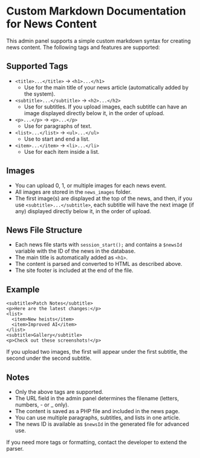 # Custom Markdown Documentation for News Content

This admin panel supports a simple custom markdown syntax for creating news content. The following tags and features are supported:

## Supported Tags

- `<title>...</title>` → `<h1>...</h1>`
  - Use for the main title of your news article (automatically added by the system).
- `<subtitle>...</subtitle>` → `<h2>...</h2>`
  - Use for subtitles. If you upload images, each subtitle can have an image displayed directly below it, in the order of upload.
- `<p>...</p>` → `<p>...</p>`
  - Use for paragraphs of text.
- `<list>...</list>` → `<ul>...</ul>`
  - Use to start and end a list.
- `<item>...</item>` → `<li>...</li>`
  - Use for each item inside a list.

## Images
- You can upload 0, 1, or multiple images for each news event.
- All images are stored in the `news_images` folder.
- The first image(s) are displayed at the top of the news, and then, if you use `<subtitle>...</subtitle>`, each subtitle will have the next image (if any) displayed directly below it, in the order of upload.

## News File Structure
- Each news file starts with `session_start();` and contains a `$newsId` variable with the ID of the news in the database.
- The main title is automatically added as `<h1>`.
- The content is parsed and converted to HTML as described above.
- The site footer is included at the end of the file.

## Example

```
<subtitle>Patch Notes</subtitle>
<p>Here are the latest changes:</p>
<list>
  <item>New heists</item>
  <item>Improved AI</item>
</list>
<subtitle>Gallery</subtitle>
<p>Check out these screenshots!</p>
```

If you upload two images, the first will appear under the first subtitle, the second under the second subtitle.

## Notes
- Only the above tags are supported.
- The URL field in the admin panel determines the filename (letters, numbers, - or _ only).
- The content is saved as a PHP file and included in the news page.
- You can use multiple paragraphs, subtitles, and lists in one article.
- The news ID is available as `$newsId` in the generated file for advanced use.

If you need more tags or formatting, contact the developer to extend the parser.

